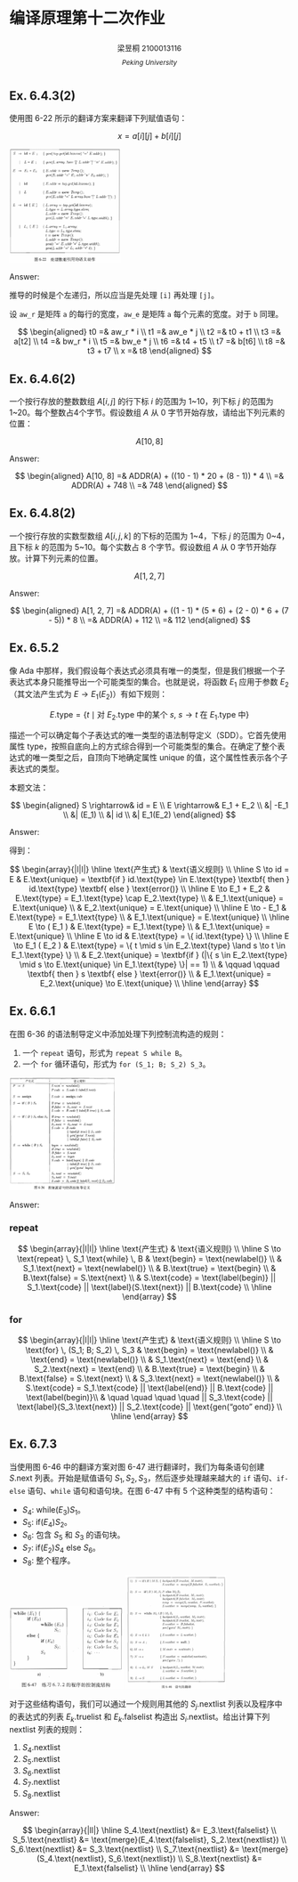 # 编译原理第十二次作业

<center>
  <div style='height:2mm;'></div>
  <div style="font-size:10pt;">梁昱桐 2100013116</div>
</center>

<center>
  <span style="font-size:9pt;line-height:9mm"><i>Peking University</i></span>
</center>

## Ex. 6.4.3(2)

使用图 6-22 所示的翻译方案来翻译下列赋值语句：

$$
x = a[i][j] + b[i][j]
$$

<img src="./answer-12-yutong.assets/CleanShot 2024-11-20 at 18.44.13@2x.png" alt="CleanShot 2024-11-20 at 18.44.13@2x" style="zoom:20%;" />

Answer:

推导的时候是个左递归，所以应当是先处理 `[i]` 再处理 `[j]`。

设 `aw_r` 是矩阵 `a` 的每行的宽度，`aw_e` 是矩阵 `a` 每个元素的宽度。对于 `b` 同理。

$$
\begin{aligned}
t0 =& aw_r * i \\
t1 =& aw_e * j \\
t2 =& t0 + t1 \\
t3 =& a[t2] \\
t4 =& bw_r * i \\
t5 =& bw_e * j \\
t6 =& t4 + t5 \\
t7 =& b[t6] \\
t8 =& t3 + t7 \\
x =& t8
\end{aligned}
$$

## Ex. 6.4.6(2)

一个按行存放的整数数组 $A[i, j]$ 的行下标 $i$ 的范围为 1~10，列下标 $j$ 的范围为 1~20。每个整数占4个字节。假设数组 $A$ 从 0 字节开始存放，请给出下列元素的位置：

$$
A[10, 8]
$$

Answer:

$$
\begin{aligned}
A[10, 8] =& ADDR(A) + ((10 - 1) * 20 + (8 - 1)) * 4 \\
  =& ADDR(A) + 748 \\
  =& 748
\end{aligned}
$$

## Ex. 6.4.8(2)

一个按行存放的实数型数组 $A[i, j, k]$ 的下标的范围为 1~4，下标 $j$ 的范围为 0~4，且下标 $k$ 的范围为 5~10。每个实数占 8 个字节。假设数组 $A$ 从 0 字节开始存放。计算下列元素的位置。

$$
A[1, 2, 7]
$$

Answer:

$$
\begin{aligned}
A[1, 2, 7] =& ADDR(A) + ((1 - 1) * (5 * 6) + (2 - 0) * 6 + (7 - 5)) * 8 \\
  =& ADDR(A) + 112 \\
  =& 112
\end{aligned}
$$

## Ex. 6.5.2

像 Ada 中那样，我们假设每个表达式必须具有唯一的类型，但是我们根据一个子表达式本身只能推导出一个可能类型的集合。也就是说，将函数 $E_1$ 应用于参数 $E_2$（其文法产生式为 $E \rightarrow E_1(E_2)$）有如下规则：

$$
E.\text{type} = \{ t \mid \text{对 } E_2.\text{type} \text{ 中的某个 } s, \ s \rightarrow t \text{ 在 } E_1.\text{type} \text{ 中} \}
$$

描述一个可以确定每个子表达式的唯一类型的语法制导定义（SDD）。它首先使用属性 $\text{type}$，按照自底向上的方式综合得到一个可能类型的集合。在确定了整个表达式的唯一类型之后，自顶向下地确定属性 $\text{unique}$ 的值，这个属性性表示各个子表达式的类型。

本题文法：

$$
\begin{aligned}
S \rightarrow& id = E \\
E \rightarrow& E_1 + E_2 \\
  &| -E_1 \\
  &| (E_1) \\
  &| id \\
  &| E_1(E_2)
\end{aligned}
$$

Answer:

得到：

$$
\begin{array}{|l|l|}
\hline
\text{产生式} & \text{语义规则} \\
\hline
S \to id = E
  & E.\text{unique} = \textbf{if } id.\text{type} \in E.\text{type} \textbf{ then } id.\text{type} \textbf{ else } \text{error()} \\
\hline
E \to E_1 + E_2
  & E.\text{type} = E_1.\text{type} \cap E_2.\text{type} \\
  & E_1.\text{unique} = E.\text{unique} \\
  & E_2.\text{unique} = E.\text{unique} \\
\hline
E \to - E_1
  & E.\text{type} = E_1.\text{type} \\
  & E_1.\text{unique} = E.\text{unique} \\
\hline
E \to ( E_1 )
  & E.\text{type} = E_1.\text{type} \\
  & E_1.\text{unique} = E.\text{unique} \\
\hline
E \to id
  & E.\text{type} = \{ id.\text{type} \} \\
\hline
E \to E_1 ( E_2 )
  & E.\text{type} = \{ t \mid s \in E_2.\text{type} \land s \to t \in E_1.\text{type} \} \\
  & E_2.\text{unique} = \textbf{if } (|\{ s \in E_2.\text{type} \mid s \to E.\text{unique} \in E_1.\text{type} \}| == 1) \\
  & \qquad \qquad \textbf{ then } s \textbf{ else } \text{error()} \\
  & E_1.\text{unique} = E_2.\text{unique} \to E.\text{unique} \\
\hline
\end{array}
$$

## Ex. 6.6.1

在图 6-36 的语法制导定义中添加处理下列控制流构造的规则：

1. 一个 `repeat` 语句，形式为 `repeat S while B`。
2. 一个 `for` 循环语句，形式为 `for (S_1; B; S_2) S_3`。

<img src="./answer-12-yutong.assets/CleanShot 2024-11-20 at 19.01.36@2x.png" alt="CleanShot 2024-11-20 at 19.01.36@2x" style="zoom:20%;" />

Answer:

### repeat

$$
\begin{array}{|l|l|}
\hline
\text{产生式} & \text{语义规则} \\
\hline
S \to \text{repeat} \, S_1 \text{while} \, B
  & \text{begin} = \text{newlabel()} \\
  & S_1.\text{next} = \text{newlabel()} \\
  & B.\text{true} = \text{begin} \\
  & B.\text{false} = S.\text{next} \\
  & S.\text{code} = \text{label(begin)} || S_1.\text{code} || \text{label}(S.\text{next}) || B.\text{code} \\
\hline
\end{array}
$$

### for

$$
\begin{array}{|l|l|}
\hline
\text{产生式} & \text{语义规则} \\
\hline
S \to \text{for} \, (S_1; B; S_2) \, S_3
  & \text{begin} = \text{newlabel()} \\
  & \text{end} = \text{newlabel()} \\
  & S_1.\text{next} = \text{end} \\
  & S_2.\text{next} = \text{end} \\
  & B.\text{true} = \text{begin} \\
  & B.\text{false} = S.\text{next} \\
  & S_3.\text{next} = \text{newlabel()} \\
  & S.\text{code} = S_1.\text{code} || \text{label(end)} || B.\text{code} || \text{label(begin)}\\
  & \quad \quad \quad \quad || S_3.\text{code} || \text{label}(S_3.\text{next}) || S_2.\text{code} || \text{gen(“goto” end)} \\
\hline
\end{array}
$$

## Ex. 6.7.3

当使用图 6-46 中的翻译方案对图 6-47 进行翻译时，我们为每条语句创建 $S.\text{next}$ 列表。开始是赋值语句 $S_1, S_2, S_3$，然后逐步处理越来越大的 `if` 语句、`if-else` 语句、`while` 语句和语句块。在图 6-47 中有 5 个这种类型的结构语句：

- $S_4$: $\text{while} (E_3) S_1$。
- $S_5$: $\text{if} (E_4) S_2$。
- $S_6$: 包含 $S_5$ 和 $S_3$ 的语句块。
- $S_7$: $\text{if} (E_2) S_4 \text{ else } S_6$。
- $S_8$: 整个程序。

<img src="./answer-12-yutong.assets/CleanShot 2024-11-20 at 19.06.49@2x.png" alt="CleanShot 2024-11-20 at 19.06.49@2x" style="zoom:20%;" />

<img src="./answer-12-yutong.assets/CleanShot 2024-11-20 at 19.07.29@2x.png" alt="CleanShot 2024-11-20 at 19.07.29@2x" style="zoom:20%;" />

对于这些结构语句，我们可以通过一个规则用其他的 $S_j.\text{nextlist}$ 列表以及程序中的表达式的列表 $E_k.\text{truelist}$ 和 $E_k.\text{falselist}$ 构造出 $S_i.\text{nextlist}$。给出计算下列 $\text{nextlist}$ 列表的规则：

1. $S_4.\text{nextlist}$
2. $S_5.\text{nextlist}$
3. $S_6.\text{nextlist}$
4. $S_7.\text{nextlist}$
5. $S_8.\text{nextlist}$

Answer:

$$
\begin{array}{|ll|}
\hline
S_4.\text{nextlist} &= E_3.\text{falselist} \\
S_5.\text{nextlist} &= \text{merge}(E_4.\text{falselist}, S_2.\text{nextlist}) \\
S_6.\text{nextlist} &= S_3.\text{nextlist} \\
S_7.\text{nextlist} &= \text{merge}(S_4.\text{nextlist}, S_6.\text{nextlist}) \\
S_8.\text{nextlist} &= E_1.\text{falselist} \\
\hline
\end{array}
$$
